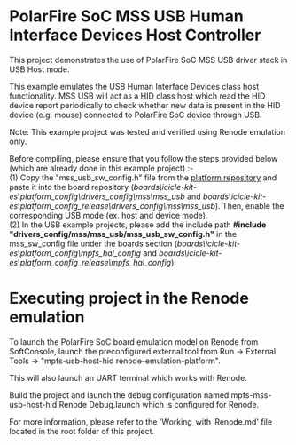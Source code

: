 # PolarFire SoC MSS USB Human Interface Devices Host Controller

This project demonstrates the use of PolarFire SoC MSS USB driver stack in USB 
Host mode.

This example emulates the USB Human Interface Devices class host functionality. 
MSS USB will act as a HID class host which read the HID device report 
periodically to check whether new data is present in the HID device (e.g. mouse)
connected to PolarFire SoC device through USB.

Note: This example project was tested and verified using Renode emulation only. 

Before compiling, please ensure that you follow the steps provided below (which 
are already done in this example project) :-  
(1) Copy the "mss_usb_sw_config.h" file from the [platform repository](https://github.com/polarfire-soc/platform/tree/main/platform_config_reference/drivers_config/mss/mss_usb) 
and paste it into the board repository 
(*boards\icicle-kit-es\platform_config\drivers_config\mss\mss_usb* and 
*boards\icicle-kit-es\platform_config_release\drivers_config\mss\mss_usb*). 
Then, enable the corresponding USB mode (ex. host and device mode).  
(2) In the USB example projects, please add the include path 
**#include "drivers_config/mss/mss_usb/mss_usb_sw_config.h"** in the 
mss_sw_config file under the boards section (*boards\icicle-kit-es\platform_config\mpfs_hal_config* and *boards\icicle-kit-es\platform_config_release\mpfs_hal_config*).

# Executing project in the Renode emulation

To launch the PolarFire SoC board emulation model on Renode from SoftConsole, 
launch the preconfigured external tool from
   Run -> External Tools -> "mpfs-usb-host-hid renode-emulation-platform". 

This will also launch an UART terminal which works with Renode.

Build the project and launch the debug configuration named 
mpfs-mss-usb-host-hid Renode Debug.launch which is configured for Renode. 

For more information, please refer to the 'Working_with_Renode.md' file located 
in the root folder of this project.
